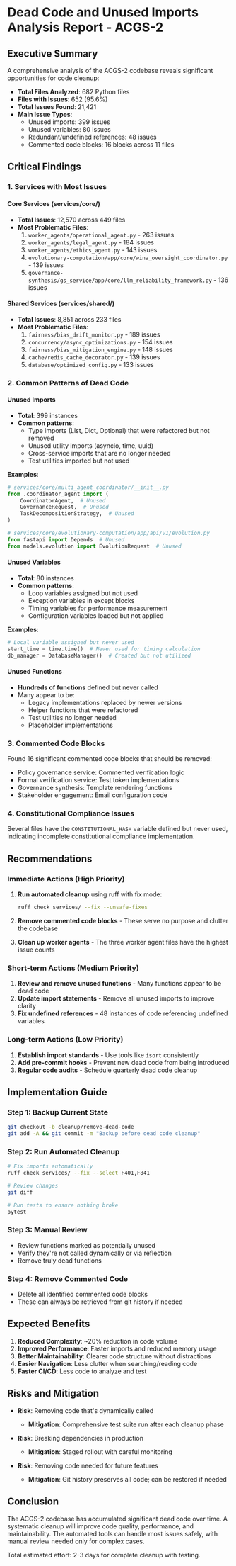 # Dead Code and Unused Imports Analysis Report - ACGS-2

## Executive Summary

A comprehensive analysis of the ACGS-2 codebase reveals significant opportunities for code cleanup:

- **Total Files Analyzed**: 682 Python files
- **Files with Issues**: 652 (95.6%)
- **Total Issues Found**: 21,421
- **Main Issue Types**:
  - Unused imports: 399 issues
  - Unused variables: 80 issues
  - Redundant/undefined references: 48 issues
  - Commented code blocks: 16 blocks across 11 files

## Critical Findings

### 1. Services with Most Issues

#### Core Services (services/core/)
- **Total Issues**: 12,570 across 449 files
- **Most Problematic Files**:
  1. `worker_agents/operational_agent.py` - 263 issues
  2. `worker_agents/legal_agent.py` - 184 issues
  3. `worker_agents/ethics_agent.py` - 143 issues
  4. `evolutionary-computation/app/core/wina_oversight_coordinator.py` - 139 issues
  5. `governance-synthesis/gs_service/app/core/llm_reliability_framework.py` - 136 issues

#### Shared Services (services/shared/)
- **Total Issues**: 8,851 across 233 files
- **Most Problematic Files**:
  1. `fairness/bias_drift_monitor.py` - 189 issues
  2. `concurrency/async_optimizations.py` - 154 issues
  3. `fairness/bias_mitigation_engine.py` - 148 issues
  4. `cache/redis_cache_decorator.py` - 139 issues
  5. `database/optimized_config.py` - 133 issues

### 2. Common Patterns of Dead Code

#### Unused Imports
- **Total**: 399 instances
- **Common patterns**:
  - Type imports (List, Dict, Optional) that were refactored but not removed
  - Unused utility imports (asyncio, time, uuid)
  - Cross-service imports that are no longer needed
  - Test utilities imported but not used

**Examples**:
```python
# services/core/multi_agent_coordinator/__init__.py
from .coordinator_agent import (
    CoordinatorAgent,  # Unused
    GovernanceRequest,  # Unused
    TaskDecompositionStrategy,  # Unused
)

# services/core/evolutionary-computation/app/api/v1/evolution.py
from fastapi import Depends  # Unused
from models.evolution import EvolutionRequest  # Unused
```

#### Unused Variables
- **Total**: 80 instances
- **Common patterns**:
  - Loop variables assigned but not used
  - Exception variables in except blocks
  - Timing variables for performance measurement
  - Configuration variables loaded but not applied

**Examples**:
```python
# Local variable assigned but never used
start_time = time.time()  # Never used for timing calculation
db_manager = DatabaseManager()  # Created but not utilized
```

#### Unused Functions
- **Hundreds of functions** defined but never called
- Many appear to be:
  - Legacy implementations replaced by newer versions
  - Helper functions that were refactored
  - Test utilities no longer needed
  - Placeholder implementations

### 3. Commented Code Blocks

Found 16 significant commented code blocks that should be removed:

- Policy governance service: Commented verification logic
- Formal verification service: Test token implementations
- Governance synthesis: Template rendering functions
- Stakeholder engagement: Email configuration code

### 4. Constitutional Compliance Issues

Several files have the `CONSTITUTIONAL_HASH` variable defined but never used, indicating incomplete constitutional compliance implementation.

## Recommendations

### Immediate Actions (High Priority)

1. **Run automated cleanup** using ruff with fix mode:
   ```bash
   ruff check services/ --fix --unsafe-fixes
   ```

2. **Remove commented code blocks** - These serve no purpose and clutter the codebase

3. **Clean up worker agents** - The three worker agent files have the highest issue counts

### Short-term Actions (Medium Priority)

1. **Review and remove unused functions** - Many functions appear to be dead code
2. **Update import statements** - Remove all unused imports to improve clarity
3. **Fix undefined references** - 48 instances of code referencing undefined variables

### Long-term Actions (Low Priority)

1. **Establish import standards** - Use tools like `isort` consistently
2. **Add pre-commit hooks** - Prevent new dead code from being introduced
3. **Regular code audits** - Schedule quarterly dead code cleanup

## Implementation Guide

### Step 1: Backup Current State
```bash
git checkout -b cleanup/remove-dead-code
git add -A && git commit -m "Backup before dead code cleanup"
```

### Step 2: Run Automated Cleanup
```bash
# Fix imports automatically
ruff check services/ --fix --select F401,F841

# Review changes
git diff

# Run tests to ensure nothing broke
pytest
```

### Step 3: Manual Review
- Review functions marked as potentially unused
- Verify they're not called dynamically or via reflection
- Remove truly dead functions

### Step 4: Remove Commented Code
- Delete all identified commented code blocks
- These can always be retrieved from git history if needed

## Expected Benefits

1. **Reduced Complexity**: ~20% reduction in code volume
2. **Improved Performance**: Faster imports and reduced memory usage
3. **Better Maintainability**: Clearer code structure without distractions
4. **Easier Navigation**: Less clutter when searching/reading code
5. **Faster CI/CD**: Less code to analyze and test

## Risks and Mitigation

- **Risk**: Removing code that's dynamically called
  - **Mitigation**: Comprehensive test suite run after each cleanup phase

- **Risk**: Breaking dependencies in production
  - **Mitigation**: Staged rollout with careful monitoring

- **Risk**: Removing code needed for future features  
  - **Mitigation**: Git history preserves all code; can be restored if needed

## Conclusion

The ACGS-2 codebase has accumulated significant dead code over time. A systematic cleanup will improve code quality, performance, and maintainability. The automated tools can handle most issues safely, with manual review needed only for complex cases.

Total estimated effort: 2-3 days for complete cleanup with testing.